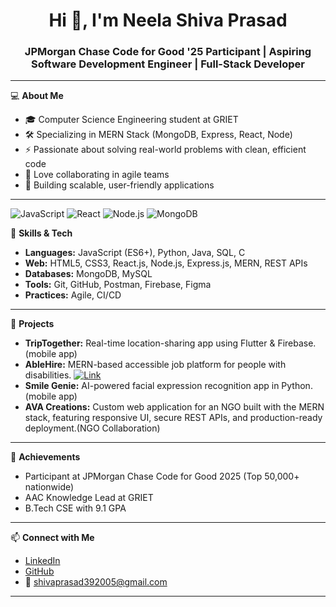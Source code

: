<h1 align="center">Hi 👋, I'm Neela Shiva Prasad</h1>
<h3 align="center">JPMorgan Chase Code for Good '25 Participant | Aspiring Software Development Engineer | Full-Stack Developer </h3>

---

💻 **About Me**  
- 🎓 Computer Science Engineering student at GRIET  
- 🛠️ Specializing in MERN Stack (MongoDB, Express, React, Node)  
- ⚡ Passionate about solving real-world problems with clean, efficient code  
- 🤝 Love collaborating in agile teams  
- 🚀 Building scalable, user-friendly applications

---

![JavaScript](https://img.shields.io/badge/-JavaScript-black?style=flat-square&logo=javascript)
![React](https://img.shields.io/badge/-React-black?style=flat-square&logo=react)
![Node.js](https://img.shields.io/badge/-Node.js-black?style=flat-square&logo=node.js)
![MongoDB](https://img.shields.io/badge/-MongoDB-black?style=flat-square&logo=mongodb)

🧩 **Skills & Tech**  
- **Languages:** JavaScript (ES6+), Python, Java, SQL, C  
- **Web:** HTML5, CSS3, React.js, Node.js, Express.js, MERN, REST APIs  
- **Databases:** MongoDB, MySQL  
- **Tools:** Git, GitHub, Postman, Firebase, Figma  
- **Practices:** Agile, CI/CD

---

🚀 **Projects**
- **TripTogether:** Real-time location-sharing app using Flutter & Firebase.(mobile app)
- **AbleHire:** MERN-based accessible job platform for people with disabilities. [![Link](https://img.shields.io/badge/View%20Project-blue)](https://able-hire.vercel.app/)
- **Smile Genie:** AI-powered facial expression recognition app in Python.(mobile app)
- **AVA Creations:** Custom web application for an NGO built with the MERN stack, featuring responsive UI, secure REST APIs, and production-ready deployment.(NGO Collaboration)

---


🏅 **Achievements**
- Participant at JPMorgan Chase Code for Good 2025 (Top 50,000+ nationwide)
- AAC Knowledge Lead at GRIET
- B.Tech CSE with 9.1 GPA

---

📫 **Connect with Me**  
- [LinkedIn](https://www.linkedin.com/in/shiva-prasad-392005nsp/)  
- [GitHub](https://github.com/shiva-39)  
- 📧 shivaprasad392005@gmail.com

---
